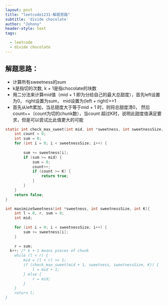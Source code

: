 ```yaml
---
layout: post
title: "leetcode1231-解题思路"
subtitle: 'divide chocolate'
author: "Johnny"
header-style: text
tags:

  - leetcode
  - divide chocolate
---
```

 

## 解题思路：
  - 计算所有sweetness的sum
  - k是指切的次数, k + 1是指chocolate的块数
  - 用二分法来计算mid值（mid + 1 即为分给自己的最大总甜度），首先left设置为0， right设置为sum， mid设置为(left + right)>>1
  - 首先从left累加，当总甜度大于等于mid + 1 时，则将总甜度清0， 然后count++（count为切的chunk数），当count 超过K时，说明此甜度值满足要求，但是可以尝试比此值更大的可能
  
```c
static int check_max_sweet(int mid, int *sweetness, int sweetnessSize, int K) {
	int count = 0;
	int sum = 0;
	for (int i = 0; i < sweetnessSize; i++) {
		
		sum += sweetness[i];
		if (sum >= mid) {
			sum = 0;
			count++;
			if (count >= K) {
				return true;
			}
		}
	}
	return false;
}

int maximizeSweetness(int *sweetness, int sweetnessSize, int K){
	int l = 0, r, sum = 0;
	int mid;
	
	for (int i = 0; i < sweetnessSize; i++) {
		sum += sweetness[i];
	}
	
	r = sum;
  k++; /* k + 1 means pieces of chunk
	while (l < r) {
		mid = (l + r) >> 1;
		if (check_max_sweet(mid + 1, sweetness, sweetnessSize, K)) {
			l = mid + 1;
		} else {
			r = mid;
		}
	}
	return l;
}
```
